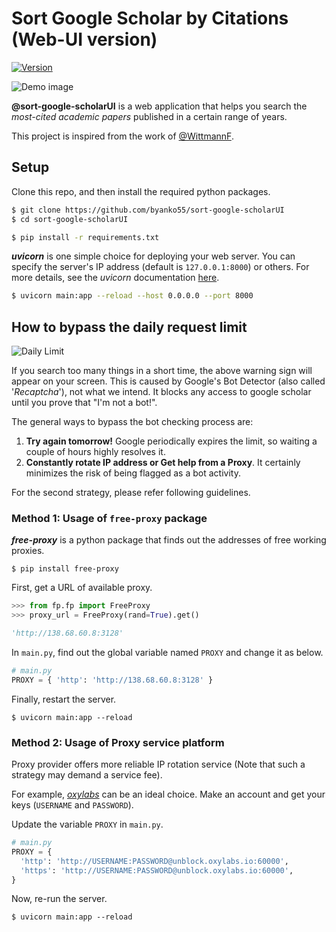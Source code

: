 # Sort Google Scholar by Citations (Web-UI version)
[![Version](https://img.shields.io/badge/version-1.0.0-blue.svg)]()

![Demo image](https://i.ibb.co/8mZJMT5/2024-03-26-162901.webp)

**@sort-google-scholarUI** is a web application that helps you search the *most-cited academic papers* published in a certain range of years.

This project is inspired from the work of [@WittmannF](https://github.com/WittmannF/sort-google-scholar).

## Setup
Clone this repo, and then install the required python packages.
```bash
$ git clone https://github.com/byanko55/sort-google-scholarUI
$ cd sort-google-scholarUI

$ pip install -r requirements.txt
```

***uvicorn*** is one simple choice for deploying your web server. You can specify the server's IP address (default is `127.0.0.1:8000`) or others. For more details, see the *uvicorn* documentation [here](https://www.uvicorn.org/settings/).
```bash
$ uvicorn main:app --reload --host 0.0.0.0 --port 8000
```

## How to bypass the daily request limit
![Daily Limit](https://i.ibb.co/C9jDhKr/2024-03-26-164948.png)

If you search too many things in a short time, the above warning sign will appear on your screen. This is caused by Google's Bot Detector (also called '*Recaptcha*'), not what we intend. It blocks any access to google scholar until you prove that "I'm not a bot!".

The general ways to bypass the bot checking process are:
1. **Try again tomorrow!** Google periodically expires the limit, so waiting a couple of hours highly resolves it. 
2. **Constantly rotate IP address or Get help from a Proxy**. It certainly minimizes the risk of being flagged as a bot activity.

For the second strategy, please refer following guidelines.

### Method 1: Usage of `free-proxy` package

***free-proxy*** is a python package that finds out the addresses of free working proxies.

```
$ pip install free-proxy
```

First, get a URL of available proxy.

```Python
>>> from fp.fp import FreeProxy
>>> proxy_url = FreeProxy(rand=True).get()

'http://138.68.60.8:3128'
```

In `main.py`, find out the global variable named `PROXY` and change it as below.

```Python
# main.py
PROXY = { 'http': 'http://138.68.60.8:3128' }
```

Finally, restart the server.

```
$ uvicorn main:app --reload
```

### Method 2: Usage of Proxy service platform
Proxy provider offers more reliable IP rotation service (Note that such a strategy may demand a service fee).

For example, *[oxylabs](https://oxylabs.io/blog/bypass-captcha)* can be an ideal choice. Make an account and get your keys (`USERNAME` and `PASSWORD`).

Update the variable `PROXY` in `main.py`.

```Python
# main.py
PROXY = {
  'http': 'http://USERNAME:PASSWORD@unblock.oxylabs.io:60000',
  'https': 'http://USERNAME:PASSWORD@unblock.oxylabs.io:60000',
}
```

Now, re-run the server.

```
$ uvicorn main:app --reload
```
